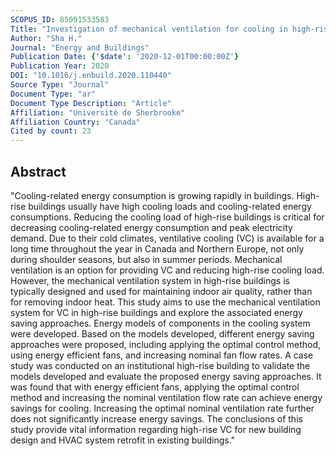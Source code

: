 ```yaml
---
SCOPUS_ID: 85091533583
Title: "Investigation of mechanical ventilation for cooling in high-rise buildings"
Author: "Sha H."
Journal: "Energy and Buildings"
Publication Date: {'$date': '2020-12-01T00:00:00Z'}
Publication Year: 2020
DOI: "10.1016/j.enbuild.2020.110440"
Source Type: "Journal"
Document Type: "ar"
Document Type Description: "Article"
Affiliation: "Université de Sherbrooke"
Affiliation Country: "Canada"
Cited by count: 23
---
```


## Abstract
"Cooling-related energy consumption is growing rapidly in buildings. High-rise buildings usually have high cooling loads and cooling-related energy consumptions. Reducing the cooling load of high-rise buildings is critical for decreasing cooling-related energy consumption and peak electricity demand. Due to their cold climates, ventilative cooling (VC) is available for a long time throughout the year in Canada and Northern Europe, not only during shoulder seasons, but also in summer periods. Mechanical ventilation is an option for providing VC and reducing high-rise cooling load. However, the mechanical ventilation system in high-rise buildings is typically designed and used for maintaining indoor air quality, rather than for removing indoor heat. This study aims to use the mechanical ventilation system for VC in high-rise buildings and explore the associated energy saving approaches. Energy models of components in the cooling system were developed. Based on the models developed, different energy saving approaches were proposed, including applying the optimal control method, using energy efficient fans, and increasing nominal fan flow rates. A case study was conducted on an institutional high-rise building to validate the models developed and evaluate the proposed energy saving approaches. It was found that with energy efficient fans, applying the optimal control method and increasing the nominal ventilation flow rate can achieve energy savings for cooling. Increasing the optimal nominal ventilation rate further does not significantly increase energy savings. The conclusions of this study provide vital information regarding high-rise VC for new building design and HVAC system retrofit in existing buildings."
